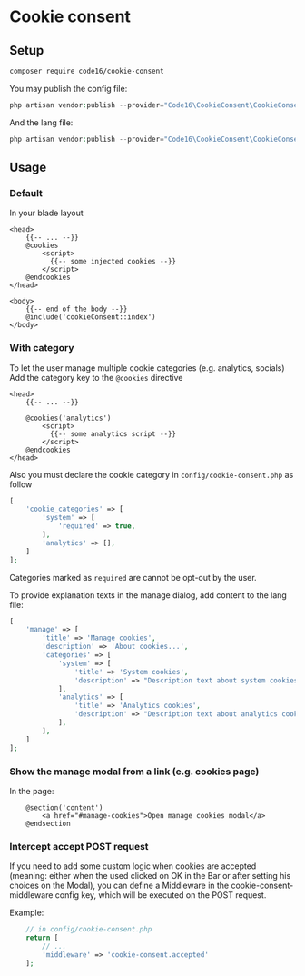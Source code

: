 # Cookie consent

## Setup
```bash
composer require code16/cookie-consent
```

You may publish the config file:

```php
php artisan vendor:publish --provider="Code16\CookieConsent\CookieConsentServiceProvider" --tag="config"
```

And the lang file:

```php
php artisan vendor:publish --provider="Code16\CookieConsent\CookieConsentServiceProvider" --tag="lang"
```

## Usage

### Default
In your blade layout
```blade
<head>
    {{-- ... --}}
    @cookies
        <script>
          {{-- some injected cookies --}}
        </script>
    @endcookies
</head>

<body>
    {{-- end of the body --}}
    @include('cookieConsent::index')
</body>
```

### With category
To let the user manage multiple cookie categories (e.g. analytics, socials)
Add the category key to the `@cookies` directive
```blade
<head>
    {{-- ... --}}

    @cookies('analytics')
        <script>
          {{-- some analytics script --}}
        </script>
    @endcookies
</head>
```

Also you must declare the cookie category in `config/cookie-consent.php` as follow
```php
[
    'cookie_categories' => [
        'system' => [
            'required' => true,
        ],
        'analytics' => [],
    ]
];
```

Categories marked as `required` are cannot be opt-out by the user.

To provide explanation texts in the manage dialog, add content to the lang file:
```php
[
    'manage' => [
        'title' => 'Manage cookies',
        'description' => 'About cookies...',
        'categories' => [
            'system' => [
                'title' => 'System cookies',
                'description' => "Description text about system cookies",
            ],
            'analytics' => [
                'title' => 'Analytics cookies',
                'description' => "Description text about analytics cookies",
            ],
        ],
    ]
];
```

### Show the manage modal from a link (e.g. cookies page)
In the page:
```blade
    @section('content')
        <a href="#manage-cookies">Open manage cookies modal</a>
    @endsection
```

### Intercept accept POST request
If you need to add some custom logic when cookies are accepted (meaning: either when the used clicked on OK in the Bar or after setting his choices on the Modal), you can define a Middleware in the cookie-consent-middleware config key, which will be executed on the POST request.

Example:
```php
    // in config/cookie-consent.php
    return [
        // ...
        'middleware' => 'cookie-consent.accepted'
    ];
```
